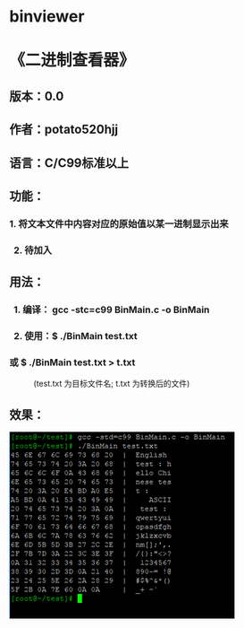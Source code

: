 # binviewer
# 《二进制查看器》  
## 版本：0.0
## 作者：potato520hjj
## 语言：C/C99标准以上
## 功能： 
###     1. 将文本文件中内容对应的原始值以某一进制显示出来
###     2. 待加入  
## 用法： 
###     1. 编译： gcc -stc=c99 BinMain.c -o BinMain  
###     2. 使用：$ ./BinMain test.txt  
###        或      $ ./BinMain test.txt > t.txt  
            (test.txt 为目标文件名; t.txt 为转换后的文件)  
## 效果：
![](https://github.com/potato520hjj/binviewer/blob/master/picture/binviewer.PNG)

